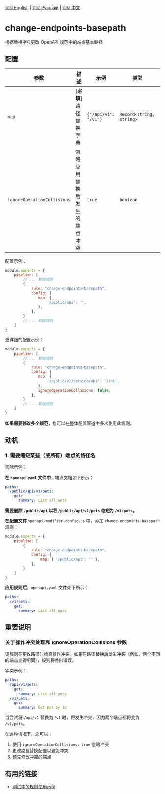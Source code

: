 [🇺🇸 English](./README.md) | [🇷🇺 Русский](./README-ru.md)  | [🇨🇳 中文](./README-zh.md)

# change-endpoints-basepath

根据替换字典更改 OpenAPI 规范中的端点基本路径



## 配置

| 参数                    | 描述                                                              | 示例               | 类型                | 默认值 |
|-----------------------------|-----------------------------------------------------------------------|----------------------|--------------------------|-----------|
| `map`                       | [**必填**] 路径替换字典                                     | `{"/api/v1": "/v1"}` | `Record<string, string>` | `{}`      |
| `ignoreOperationCollisions` | 忽略应用替换后发生的端点冲突 | `true`               | `boolean`                | `false`        |


配置示例：

```js
module.exports = {
    pipeline: [
        // ... 其他规则
        {
            rule: "change-endpoints-basepath",
            config: {
               map: { 
                   '/public/api': '',
               },
            },
        }
        // ... 其他规则
    ]
}
```

更详细的配置示例：

```js
module.exports = {
    pipeline: [
        // ... 其他规则
        {
            rule: "change-endpoints-basepath",
            config: {
               map: { 
                   '/public/v1/service/api': '/api',
               }, 
               ignoreOperationCollisions: false,
            },
        }
        // ... 其他规则
    ]
}
```

**如果需要修改多个规范**，您可以在整体配置管道中多次使用此规则。

## 动机

<a name="custom_anchor_motivation_1"></a>
### 1. 需要缩短某些（或所有）端点的路径名

实际示例：

**在 `openapi.yaml` 文件中**，端点文档如下所示：

```yaml
paths:
  /public/api/v1/pets:
    get:
      summary: List all pets
```
**需要删除 `/public/api` 以将 `/public/api/v1/pets` 缩短为 `/v1/pets`。**

**在配置文件** `openapi-modifier-config.js` 中，添加 `change-endpoints-basepath` 规则：

```js
module.exports = {
    pipeline: [
        {
            rule: "change-endpoints-basepath",
            config: {
                map: { '/public/api': '' },
            },
        }
    ]
}
```

**应用规则后**，`openapi.yaml` 文件如下所示：

```yaml
paths:
  /v1/pets:
    get:
      summary: List all pets
```

## 重要说明

### 关于操作冲突处理和 ignoreOperationCollisions 参数

该规则在更改路径时检查操作冲突。如果在路径替换后发生冲突（例如，两个不同的端点变得相同），规则将抛出错误。

冲突示例：

```yaml
paths:
  /api/v1/pets:
    get:
      summary: List all pets
  /v1/pets:
    get:
      summary: Get pet by id
```

当尝试将 `/api/v1` 替换为 `/v1` 时，将发生冲突，因为两个端点都将变为 `/v1/pets`。

在这种情况下，您可以：
1. 使用 `ignoreOperationCollisions: true` 忽略冲突
2. 更改路径替换配置以避免冲突
3. 预先修改冲突的端点

## 有用的链接

- [测试中的规则使用示例](./index.test.ts)  
 